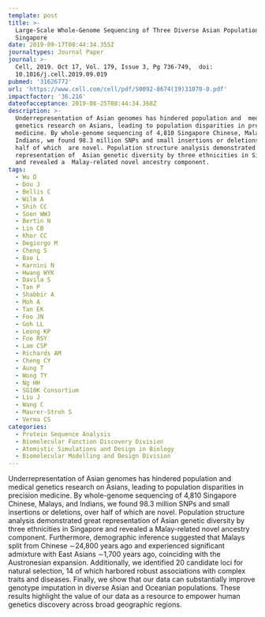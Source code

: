 ```yaml
---
template: post
title: >-
  Large-Scale Whole-Genome Sequencing of Three Diverse Asian Populations in
  Singapore
date: 2019-09-17T08:44:34.355Z
journaltypes: Journal Paper
journal: >-
  Cell, 2019. Oct 17, Vol. 179, Issue 3, Pg 736-749,  doi:
  10.1016/j.cell.2019.09.019
pubmed: '31626772'
url: 'https://www.cell.com/cell/pdf/S0092-8674(19)31070-0.pdf'
impactfactor: '36.216'
dateofacceptance: 2019-08-25T08:44:34.368Z
description: >-
  Underrepresentation of Asian genomes has hindered population and  medical
  genetics research on Asians, leading to population disparities in precision
  medicine. By whole-genome sequencing of 4,810 Singapore Chinese, Malays, and
  Indians, we found 98.3 million SNPs and small insertions or deletions, over
  half of which  are novel. Population structure analysis demonstrated great
  representation of  Asian genetic diversity by three ethnicities in Singapore
  and revealed a  Malay-related novel ancestry component. 
tags:
  - Wu D
  - Dou J
  - Bellis C
  - Wilm A
  - Shih CC
  - Soon WWJ
  - Bertin N
  - Lin CB
  - Khor CC
  - Degiorgo M
  - Cheng S
  - Bao L
  - Karnini N
  - Hwang WYK
  - Davila S
  - Tan P
  - Shabbir A
  - Moh A
  - Tan EK
  - Foo JN
  - Goh LL
  - Leong KP
  - Foo RSY
  - Lam CSP
  - Richards AM
  - Cheng CY
  - Aung T
  - Wong TY
  - Ng HH
  - SG10K Consortium
  - Liu J
  - Wang C
  - Maurer-Stroh S
  - Verma CS
categories:
  - Protein Sequence Analysis
  - Biomolecular Function Discovery Division
  - Atomistic Simulations and Design in Biology
  - Biomolecular Modelling and Design Division
---
```

Underrepresentation of Asian genomes has hindered population and medical genetics research on Asians, leading to population disparities in precision medicine. By whole-genome sequencing of 4,810 Singapore Chinese, Malays, and Indians, we found 98.3 million SNPs and small insertions or deletions,  over half of which are novel. Population structure analysis demonstrated great representation of Asian genetic diversity by three ethnicities in Singapore and revealed a Malay-related novel ancestry component. Furthermore, demographic inference suggested that Malays split from Chinese ∼24,800 years ago and experienced significant admixture with East Asians ∼1,700 years ago, coinciding with the Austronesian expansion. Additionally, we identified 20 candidate loci for natural selection, 14 of which harbored robust associations with complex traits and diseases. Finally, we show  that our data can substantially improve genotype imputation in diverse Asian and Oceanian populations. These results highlight the value of our data
as a resource to empower human genetics discovery across broad geographic regions.
